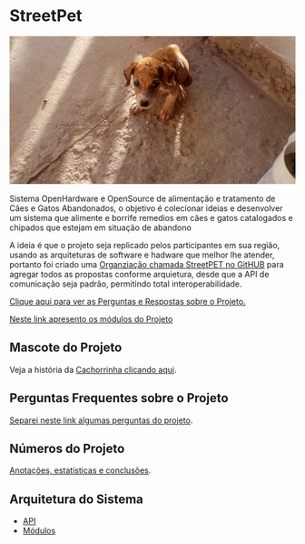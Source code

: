 # StreetPet

![Mascote](./streetpet.jpg)

Sistema OpenHardware e OpenSource de alimentação e tratamento de Cães e Gatos Abandonados, o objetivo é colecionar ideias e desenvolver um sistema que alimente e borrife remedios em cães e gatos catalogados e chipados que estejam em situação de abandono

A ideia é que o projeto seja replicado pelos participantes em sua região, usando as arquiteturas de software e hadware que melhor lhe atender, portanto foi criado uma [Organziação chamada StreetPET no GitHUB](http://bit.ly/streetpet_org) para agregar todos as propostas conforme arquietura, desde que a API de comunicação seja padrão, permitindo total interoperabilidade.

[Clique aqui para ver as Perguntas e Respostas sobre o Projeto.](./FAQ.md)

[Neste link apresento os módulos do Projeto](modulos.md)

## Mascote do Projeto

Veja a história da [Cachorrinha clicando aqui](http://carlosdelfino.eti.br/projetos/StreetPet/).

## Perguntas Frequentes sobre o Projeto

[Separei neste link algumas perguntas do projeto](./FAQ.md).

## Números do Projeto

[Anotações, estatísticas e conclusões](./numeros.md).

## Arquitetura do Sistema

* [API](./API.md)
* [Módulos](./modulos.md)
